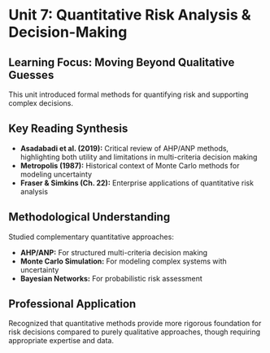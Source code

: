 # Unit 7: Quantitative Risk Analysis & Decision-Making

## Learning Focus: Moving Beyond Qualitative Guesses
This unit introduced formal methods for quantifying risk and supporting complex decisions.

## Key Reading Synthesis
- **Asadabadi et al. (2019):** Critical review of AHP/ANP methods, highlighting both utility and limitations in multi-criteria decision making
- **Metropolis (1987):** Historical context of Monte Carlo methods for modeling uncertainty
- **Fraser & Simkins (Ch. 22):** Enterprise applications of quantitative risk analysis

## Methodological Understanding
Studied complementary quantitative approaches:
- **AHP/ANP:** For structured multi-criteria decision making
- **Monte Carlo Simulation:** For modeling complex systems with uncertainty
- **Bayesian Networks:** For probabilistic risk assessment

## Professional Application
Recognized that quantitative methods provide more rigorous foundation for risk decisions compared to purely qualitative approaches, though requiring appropriate expertise and data.